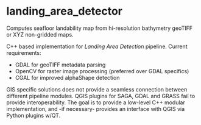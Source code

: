 # landing_area_detector
Computes seafloor landability map from hi-resolution bathymetry geoTIFF or XYZ non-gridded maps.


C++ based implementation for *Landing Area Detection* pipeline. Current requirements:

* GDAL for geoTIFF metadata parsing
* OpenCV for raster image processing (preferred over GDAL specifics)
* CGAL for improved alphaShape detection

GIS specific solutions does not provide a seamless connection between different pipeline modules. QGIS plugins for SAGA, GDAL and GRASS fail to provide interoperability. The goal is to provide a low-level C++ modular implementation, and -if necessary- provides an interface with QGIS via Python plugins w/QT.
